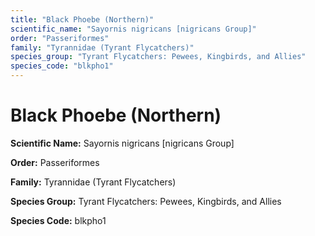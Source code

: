 ```yaml
---
title: "Black Phoebe (Northern)"
scientific_name: "Sayornis nigricans [nigricans Group]"
order: "Passeriformes"
family: "Tyrannidae (Tyrant Flycatchers)"
species_group: "Tyrant Flycatchers: Pewees, Kingbirds, and Allies"
species_code: "blkpho1"
---
```


# Black Phoebe (Northern)

**Scientific Name:** Sayornis nigricans [nigricans Group]

**Order:** Passeriformes

**Family:** Tyrannidae (Tyrant Flycatchers)

**Species Group:** Tyrant Flycatchers: Pewees, Kingbirds, and Allies

**Species Code:** blkpho1
